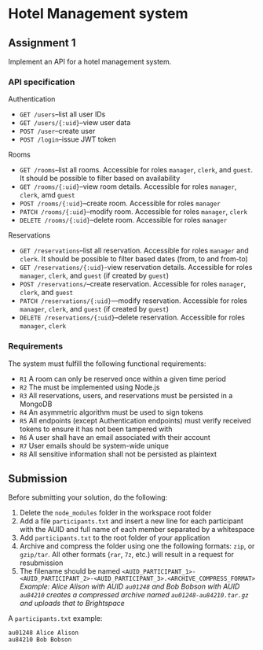 # Hotel Management system
## Assignment 1
Implement an API for a hotel management system.

### API specification
Authentication
  - `GET /users`–list all user IDs
  - `GET /users/{:uid}`–view user data
  - `POST /user`–create user
  - `POST /login`–issue JWT token

Rooms
  - `GET /rooms`–list all rooms. Accessible for roles `manager`, `clerk`, and `guest`. It should be possible to filter based on availability
  - `GET /rooms/{:uid}`–view room details. Accessible for roles `manager`, `clerk`, amd `guest`
  - `POST /rooms/{:uid}`–create room. Accessible for roles `manager`
  - `PATCH /rooms/{:uid}`–modify room. Accessible for roles `manager`, `clerk`
  - `DELETE /rooms/{:uid}`–delete room. Accessible for roles `manager`

Reservations
  - `GET /reservations`–list all reservation. Accessible for roles `manager` and `clerk`. It should be possible to filter based dates (from, to and from-to)
  - `GET /reservations/{:uid}`-view reservation details. Accessible for roles `manager`, `clerk`, and `guest` (if created by `guest`)
  - `POST /reservations/`–create reservation. Accessible for roles `manager`, `clerk`, and `guest` 
  - `PATCH /reservations/{:uid}`—modify reservation. Accessible for roles `manager`, `clerk`, and `guest` (if created by `guest`) 
  - `DELETE /reservations/{:uid}`–delete reservation. Accessible for roles `manager`, `clerk`

### Requirements
The system must fulfill the following functional requirements:
  - `R1` A room can only be reserved once within a given time period
  - `R2` The must be implemented using Node.js
  - `R3` All reservations, users, and reservations must be persisted in a MongoDB
  - `R4` An asymmetric algorithm must be used to sign tokens
  - `R5` All endpoints (except Authentication endpoints) must verify received tokens to ensure it has not been tampered with
  - `R6` A user shall have an email associated with their account
  - `R7` User emails should be system-wide unique
  - `R8` All sensitive information shall not be persisted as plaintext

## Submission
Before submitting your solution, do the following:
1. Delete the `node_modules` folder in the workspace root folder
2. Add a file `participants.txt` and insert a new line for each participant with the AUID and full name of each member separated by a whitespace
3. Add `participants.txt` to the root folder of your application
4. Archive and compress the folder using one the following formats: `zip`, or `gzip/tar`. All other formats (`rar`, `7z`, etc.) will result in a request for resubmission
5. The filename should be named `<AUID_PARTICIPANT_1>-<AUID_PARTICIPANT_2>-<AUID_PARTICIPANT_3>.<ARCHIVE_COMPRESS_FORMAT>` _Example: Alice Alison with AUID `au01248` and Bob Bobson with AUID `au84210` creates a compressed archive named `au01248-au84210.tar.gz` and uploads that to Brightspace_

A `participants.txt` example:
```
au01248 Alice Alison
au84210 Bob Bobson
```
